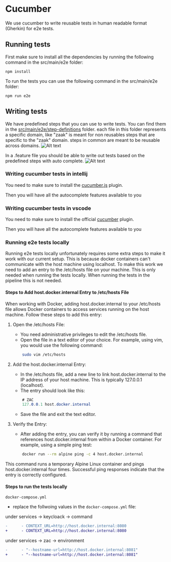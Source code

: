 # Cucumber

We use cucumber to write reusable tests in human readable format (Gherkin) for e2e tests.

## Running tests

First make sure to install all the dependencies by running the following command in the src/main/e2e folder:

```npm install```

To run the tests you can use the following command in the src/main/e2e folder:

```npm run e2e```

## Writing tests

We have predefined steps that you can use to write tests. You can find them in the [src/main/e2e/step-definitions](../../src/e2e/step-definitions) folder. each file in this folder represents a specific domain, like "zaak" is meant for non reusables steps that are specific to the "zaak" domain. steps in common are meant to be reusable across domains.
![Alt text](./attachments/images/cucumber-example.png)

In a .feature file you should be able to write out tests based on the predefined steps with auto complete.
![Alt text](./attachments/images/cucumber-auto-complete.png)



### Writing cucumber tests in intellij

You need to make sure to install the [cucumber.js](https://plugins.jetbrains.com/plugin/7418-cucumber-js) plugin.

Then you will have all the autocomplete features available to you

### Writing cucumber tests in vscode

You need to make sure to install the official [cucumber](https://marketplace.visualstudio.com/items?itemName=CucumberOpen.cucumber-official) plugin.

Then you will have all the autocomplete features available to you

### Running e2e tests locally

Running e2e tests locally unfortunately requires some extra steps to make it work with our current setup. This is because docker containers can't communicate with the host machine using localhost. To make this work we need to add an entry to the /etc/hosts file on your machine. This is only needed when running the tests locally. When running the tests in the pipeline this is not needed.

#### Steps to Add host.docker.internal Entry to /etc/hosts File
When working with Docker, adding host.docker.internal to your /etc/hosts file allows Docker containers to access services running on the host machine. Follow these steps to add this entry:

1. Open the /etc/hosts File:
   - You need administrative privileges to edit the /etc/hosts file.
   - Open the file in a text editor of your choice. For example, using vim, you would use the following command:
    ```bash
        sudo vim /etc/hosts 
    ```
2. Add the host.docker.internal Entry:
   - In the /etc/hosts file, add a new line to link host.docker.internal to the IP address of your host machine. This is typically 127.0.0.1 (localhost).
   - The entry should look like this:
    ```csharp
        # ZAC
        127.0.0.1 host.docker.internal
    ```
   - Save the file and exit the text editor.
3. Verify the Entry:

   - After adding the entry, you can verify it by running a command that references host.docker.internal from within a Docker container. For example, using a simple ping test:
    ```bash 
        docker run --rm alpine ping -c 4 host.docker.internal
    ```
This command runs a temporary Alpine Linux container and pings host.docker.internal four times. Successful ping responses indicate that the entry is correctly configured.

#### Steps to run the tests locally

`docker-compose.yml`
- replace the follwoing values in the `docker-compose.yml` file:

under services -> keycloack -> command 
```diff 
-      - CONTEXT_URL=http://host.docker.internal:8080
+      - CONTEXT_URL=http://host.docker.internal:8080
```

under services -> zac -> environment 
```diff
-      - "--hostname-url=http://host.docker.internal:8081"
+      - "--hostname-url=http://host.docker.internal:8081"
```

